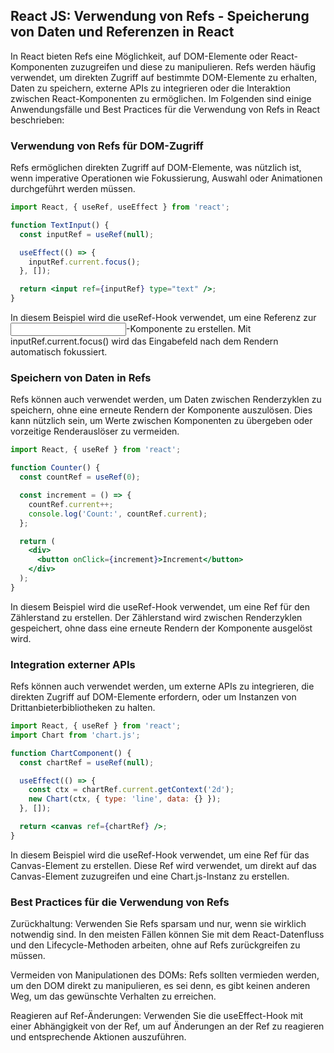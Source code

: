 ## React JS: Verwendung von Refs - Speicherung von Daten und Referenzen in React

In React bieten Refs eine Möglichkeit, auf DOM-Elemente oder React-Komponenten zuzugreifen und diese zu manipulieren. Refs werden häufig verwendet, um direkten Zugriff auf bestimmte DOM-Elemente zu erhalten, Daten zu speichern, externe APIs zu integrieren oder die Interaktion zwischen React-Komponenten zu ermöglichen. Im Folgenden sind einige Anwendungsfälle und Best Practices für die Verwendung von Refs in React beschrieben:

### Verwendung von Refs für DOM-Zugriff

Refs ermöglichen direkten Zugriff auf DOM-Elemente, was nützlich ist, wenn imperative Operationen wie Fokussierung, Auswahl oder Animationen durchgeführt werden müssen.

```jsx
import React, { useRef, useEffect } from 'react';

function TextInput() {
  const inputRef = useRef(null);

  useEffect(() => {
    inputRef.current.focus();
  }, []);

  return <input ref={inputRef} type="text" />;
}
```

In diesem Beispiel wird die useRef-Hook verwendet, um eine Referenz zur <input>-Komponente zu erstellen. Mit inputRef.current.focus() wird das Eingabefeld nach dem Rendern automatisch fokussiert.

### Speichern von Daten in Refs
Refs können auch verwendet werden, um Daten zwischen Renderzyklen zu speichern, ohne eine erneute Rendern der Komponente auszulösen. Dies kann nützlich sein, um Werte zwischen Komponenten zu übergeben oder vorzeitige Renderauslöser zu vermeiden.

```jsx
import React, { useRef } from 'react';

function Counter() {
  const countRef = useRef(0);

  const increment = () => {
    countRef.current++;
    console.log('Count:', countRef.current);
  };

  return (
    <div>
      <button onClick={increment}>Increment</button>
    </div>
  );
}
```

In diesem Beispiel wird die useRef-Hook verwendet, um eine Ref für den Zählerstand zu erstellen. Der Zählerstand wird zwischen Renderzyklen gespeichert, ohne dass eine erneute Rendern der Komponente ausgelöst wird.

### Integration externer APIs
Refs können auch verwendet werden, um externe APIs zu integrieren, die direkten Zugriff auf DOM-Elemente erfordern, oder um Instanzen von Drittanbieterbibliotheken zu halten.

```jsx
import React, { useRef } from 'react';
import Chart from 'chart.js';

function ChartComponent() {
  const chartRef = useRef(null);

  useEffect(() => {
    const ctx = chartRef.current.getContext('2d');
    new Chart(ctx, { type: 'line', data: {} });
  }, []);

  return <canvas ref={chartRef} />;
}
```

In diesem Beispiel wird die useRef-Hook verwendet, um eine Ref für das Canvas-Element zu erstellen. Diese Ref wird verwendet, um direkt auf das Canvas-Element zuzugreifen und eine Chart.js-Instanz zu erstellen.

### Best Practices für die Verwendung von Refs
Zurückhaltung: Verwenden Sie Refs sparsam und nur, wenn sie wirklich notwendig sind. In den meisten Fällen können Sie mit dem React-Datenfluss und den Lifecycle-Methoden arbeiten, ohne auf Refs zurückgreifen zu müssen.

Vermeiden von Manipulationen des DOMs: Refs sollten vermieden werden, um den DOM direkt zu manipulieren, es sei denn, es gibt keinen anderen Weg, um das gewünschte Verhalten zu erreichen.

Reagieren auf Ref-Änderungen: Verwenden Sie die useEffect-Hook mit einer Abhängigkeit von der Ref, um auf Änderungen an der Ref zu reagieren und entsprechende Aktionen auszuführen.